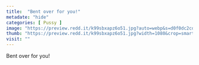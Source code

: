 ```yaml
---
title:  "Bent over for you!"
metadate: "hide"
categories: [ Pussy ]
image: "https://preview.redd.it/k99sbxapz6o51.jpg?auto=webp&s=d0f0dc2cd4651aa9f5bd05fa3f851660fc2b1b95"
thumb: "https://preview.redd.it/k99sbxapz6o51.jpg?width=1080&crop=smart&auto=webp&s=acc22f2281a4a8f8f1a79052cf3a6060c26c5210"
visit: ""
---
```

Bent over for you!
